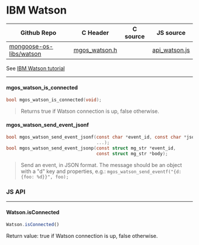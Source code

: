 # IBM Watson
| Github Repo | C Header | C source  | JS source |
| ----------- | -------- | --------  | ----------------- |
| [mongoose-os-libs/watson](https://github.com/mongoose-os-libs/watson) | [mgos_watson.h](https://github.com/mongoose-os-libs/watson/tree/master/include/mgos_watson.h) | &nbsp;  | [api_watson.js](https://github.com/mongoose-os-libs/watson/tree/master/mjs_fs/api_watson.js)         |



See [IBM Watson tutorial](https://mongoose-os.com/docs/quickstart/cloud/watson.md)


 ----- 
#### mgos_watson_is_connected

```c
bool mgos_watson_is_connected(void);
```
>  Returns true if Watson connection is up, false otherwise. 
#### mgos_watson_send_event_jsonf

```c
bool mgos_watson_send_event_jsonf(const char *event_id, const char *json_fmt,
                                  ...);
bool mgos_watson_send_event_jsonp(const struct mg_str *event_id,
                                  const struct mg_str *body);
```
> 
> Send an event, in JSON format.
> The message should be an object with a "d" key and properties, e.g.:
> `mgos_watson_send_eventf("{d: {foo: %d}}", foo);`
>  

### JS API

 --- 
#### Watson.isConnected

```javascript
Watson.isConnected()
```
Return value: true if Watson connection is up, false otherwise.
